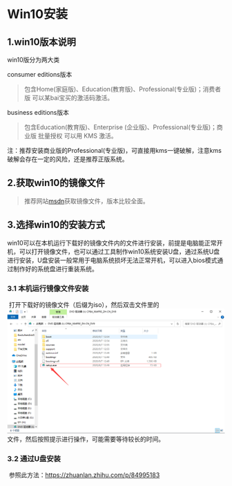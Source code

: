 # Win10安装

## 1.win10版本说明

win10版分为两大类

consumer editions版本

> 包含Home(家庭版)、Education(教育版)、Professional(专业版)；消费者版 可以某bai宝买的激活码激活。

business editions版本

> 包含Education(教育版)、Enterprise (企业版)、Professional(专业版)；商业版 批量授权 可以用 KMS 激活。

注：推荐安装商业版的Professional(专业版)，可直接用kms一键破解，注意kms破解会存在一定的风险，还是推荐正版系统。

## 2.获取win10的镜像文件

> 推荐网站[msdn](https://msdn.itellyou.cn/)获取镜像文件，版本比较全面。

## 3.选择win10的安装方式

​	win10可以在本机运行下载好的镜像文件内的文件进行安装，前提是电脑能正常开机，可以打开镜像文件，也可以通过工具制作win10系统安装U盘，通过系统U盘进行安装，U盘安装一般常用于电脑系统损坏无法正常开机，可以进入bios模式通过制作好的系统盘进行重装系统。

### 3.1  本机运行镜像文件安装

​	打开下载好的镜像文件（后缀为iso），然后双击文件里的![setup.exe](../image/image1.png)文件，然后按照提示进行操作，可能需要等待较长的时间。

### 3.2 通过U盘安装

​	参照此方法：https://zhuanlan.zhihu.com/p/84995183



